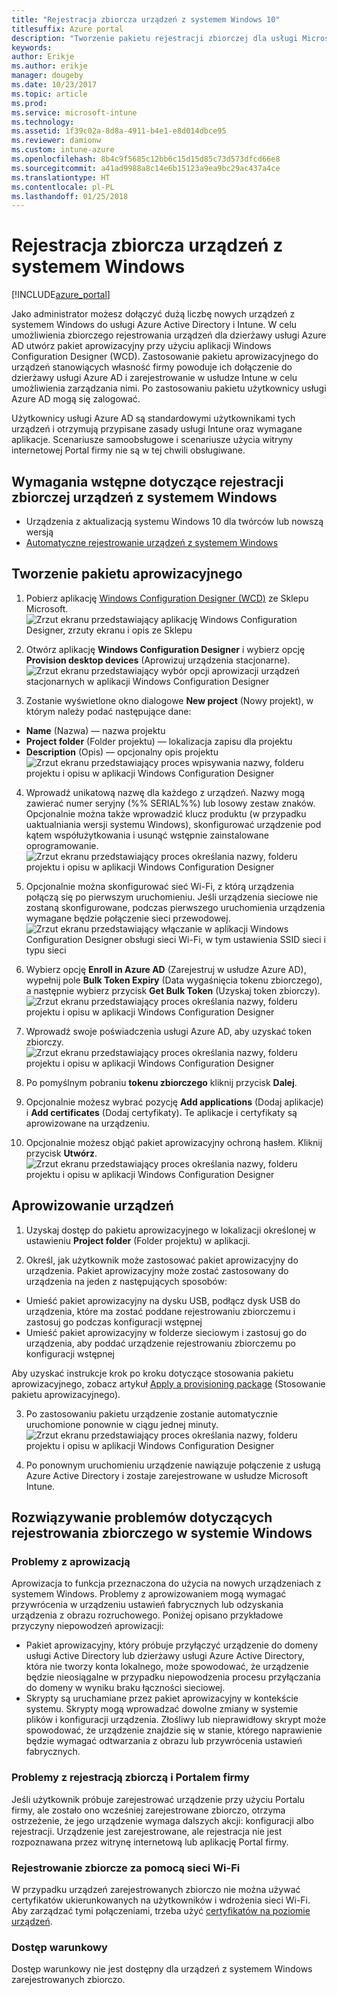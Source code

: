 ```yaml
---
title: "Rejestracja zbiorcza urządzeń z systemem Windows 10"
titlesuffix: Azure portal
description: "Tworzenie pakietu rejestracji zbiorczej dla usługi Microsoft Intune"
keywords: 
author: Erikje
ms.author: erikje
manager: dougeby
ms.date: 10/23/2017
ms.topic: article
ms.prod: 
ms.service: microsoft-intune
ms.technology: 
ms.assetid: 1f39c02a-8d8a-4911-b4e1-e8d014dbce95
ms.reviewer: damionw
ms.custom: intune-azure
ms.openlocfilehash: 8b4c9f5685c12bb6c15d15d85c73d573dfcd66e8
ms.sourcegitcommit: a41ad9988a8c14e6b15123a9ea9bc29ac437a4ce
ms.translationtype: HT
ms.contentlocale: pl-PL
ms.lasthandoff: 01/25/2018
---
```

# <a name="bulk-enrollment-for-windows-devices"></a>Rejestracja zbiorcza urządzeń z systemem Windows

[!INCLUDE[azure_portal](./includes/azure_portal.md)]

Jako administrator możesz dołączyć dużą liczbę nowych urządzeń z systemem Windows do usługi Azure Active Directory i Intune. W celu umożliwienia zbiorczego rejestrowania urządzeń dla dzierżawy usługi Azure AD utwórz pakiet aprowizacyjny przy użyciu aplikacji Windows Configuration Designer (WCD). Zastosowanie pakietu aprowizacyjnego do urządzeń stanowiących własność firmy powoduje ich dołączenie do dzierżawy usługi Azure AD i zarejestrowanie w usłudze Intune w celu umożliwienia zarządzania nimi. Po zastosowaniu pakietu użytkownicy usługi Azure AD mogą się zalogować.

Użytkownicy usługi Azure AD są standardowymi użytkownikami tych urządzeń i otrzymują przypisane zasady usługi Intune oraz wymagane aplikacje. Scenariusze samoobsługowe i scenariusze użycia witryny internetowej Portal firmy nie są w tej chwili obsługiwane.

## <a name="prerequisites-for-windows-devices-bulk-enrollment"></a>Wymagania wstępne dotyczące rejestracji zbiorczej urządzeń z systemem Windows

- Urządzenia z aktualizacją systemu Windows 10 dla twórców lub nowszą wersją
- [Automatyczne rejestrowanie urządzeń z systemem Windows](windows-enroll.md#enable-windows-10-automatic-enrollment)

## <a name="create-a-provisioning-package"></a>Tworzenie pakietu aprowizacyjnego

1. Pobierz aplikację [Windows Configuration Designer (WCD)](https://www.microsoft.com/store/apps/9nblggh4tx22) ze Sklepu Microsoft.
![Zrzut ekranu przedstawiający aplikację Windows Configuration Designer, zrzuty ekranu i opis ze Sklepu](media/bulk-enroll-store.png)

2. Otwórz aplikację **Windows Configuration Designer** i wybierz opcję **Provision desktop devices** (Aprowizuj urządzenia stacjonarne).
![Zrzut ekranu przedstawiający wybór opcji aprowizacji urządzeń stacjonarnych w aplikacji Windows Configuration Designer](media/bulk-enroll-select.png)

3. Zostanie wyświetlone okno dialogowe **New project** (Nowy projekt), w którym należy podać następujące dane:
  - **Name** (Nazwa) — nazwa projektu
  - **Project folder** (Folder projektu) — lokalizacja zapisu dla projektu
  - **Description** (Opis) — opcjonalny opis projektu ![Zrzut ekranu przedstawiający proces wpisywania nazwy, folderu projektu i opisu w aplikacji Windows Configuration Designer](media/bulk-enroll-name.png)

4.  Wprowadź unikatową nazwę dla każdego z urządzeń. Nazwy mogą zawierać numer seryjny (%% SERIAL%%) lub losowy zestaw znaków. Opcjonalnie można także wprowadzić klucz produktu (w przypadku uaktualniania wersji systemu Windows), skonfigurować urządzenie pod kątem współużytkowania i usunąć wstępnie zainstalowane oprogramowanie.
![Zrzut ekranu przedstawiający proces określania nazwy, folderu projektu i opisu w aplikacji Windows Configuration Designer](media/bulk-enroll-device.png)

5.  Opcjonalnie można skonfigurować sieć Wi-Fi, z którą urządzenia połączą się po pierwszym uruchomieniu.  Jeśli urządzenia sieciowe nie zostaną skonfigurowane, podczas pierwszego uruchomienia urządzenia wymagane będzie połączenie sieci przewodowej.
![Zrzut ekranu przedstawiający włączanie w aplikacji Windows Configuration Designer obsługi sieci Wi-Fi, w tym ustawienia SSID sieci i typu sieci](media/bulk-enroll-network.png)

6.  Wybierz opcję **Enroll in Azure AD** (Zarejestruj w usłudze Azure AD), wypełnij pole **Bulk Token Expiry** (Data wygaśnięcia tokenu zbiorczego), a następnie wybierz przycisk **Get Bulk Token** (Uzyskaj token zbiorczy).
![Zrzut ekranu przedstawiający proces określania nazwy, folderu projektu i opisu w aplikacji Windows Configuration Designer](media/bulk-enroll-account.png)

7. Wprowadź swoje poświadczenia usługi Azure AD, aby uzyskać token zbiorczy.
![Zrzut ekranu przedstawiający proces określania nazwy, folderu projektu i opisu w aplikacji Windows Configuration Designer](media/bulk-enroll-cred.png)

8.  Po pomyślnym pobraniu **tokenu zbiorczego** kliknij przycisk **Dalej**.

9. Opcjonalnie możesz wybrać pozycję **Add applications** (Dodaj aplikacje) i **Add certificates** (Dodaj certyfikaty). Te aplikacje i certyfikaty są aprowizowane na urządzeniu.

10. Opcjonalnie możesz objąć pakiet aprowizacyjny ochroną hasłem.  Kliknij przycisk **Utwórz**.
![Zrzut ekranu przedstawiający proces określania nazwy, folderu projektu i opisu w aplikacji Windows Configuration Designer](media/bulk-enroll-create.png)

## <a name="provision-devices"></a>Aprowizowanie urządzeń

1. Uzyskaj dostęp do pakietu aprowizacyjnego w lokalizacji określonej w ustawieniu **Project folder** (Folder projektu) w aplikacji.

2. Określ, jak użytkownik może zastosować pakiet aprowizacyjny do urządzenia.  Pakiet aprowizacyjny może zostać zastosowany do urządzenia na jeden z następujących sposobów:
 - Umieść pakiet aprowizacyjny na dysku USB, podłącz dysk USB do urządzenia, które ma zostać poddane rejestrowaniu zbiorczemu i zastosuj go podczas konfiguracji wstępnej
 - Umieść pakiet aprowizacyjny w folderze sieciowym i zastosuj go do urządzenia, aby poddać urządzenie rejestrowaniu zbiorczemu po konfiguracji wstępnej

 Aby uzyskać instrukcje krok po kroku dotyczące stosowania pakietu aprowizacyjnego, zobacz artykuł [Apply a provisioning package](https://technet.microsoft.com/itpro/windows/configure/provisioning-apply-package) (Stosowanie pakietu aprowizacyjnego).

3. Po zastosowaniu pakietu urządzenie zostanie automatycznie uruchomione ponownie w ciągu jednej minuty.
 ![Zrzut ekranu przedstawiający proces określania nazwy, folderu projektu i opisu w aplikacji Windows Configuration Designer](media/bulk-enroll-add.png)

4. Po ponownym uruchomieniu urządzenie nawiązuje połączenie z usługą Azure Active Directory i zostaje zarejestrowane w usłudze Microsoft Intune.

## <a name="troubleshooting-windows-bulk-enrollment"></a>Rozwiązywanie problemów dotyczących rejestrowania zbiorczego w systemie Windows

### <a name="provisioning-issues"></a>Problemy z aprowizacją
Aprowizacja to funkcja przeznaczona do użycia na nowych urządzeniach z systemem Windows. Problemy z aprowizowaniem mogą wymagać przywrócenia w urządzeniu ustawień fabrycznych lub odzyskania urządzenia z obrazu rozruchowego. Poniżej opisano przykładowe przyczyny niepowodzeń aprowizacji:

- Pakiet aprowizacyjny, który próbuje przyłączyć urządzenie do domeny usługi Active Directory lub dzierżawy usługi Azure Active Directory, która nie tworzy konta lokalnego, może spowodować, że urządzenie będzie nieosiągalne w przypadku niepowodzenia procesu przyłączania do domeny w wyniku braku łączności sieciowej.
- Skrypty są uruchamiane przez pakiet aprowizacyjny w kontekście systemu. Skrypty mogą wprowadzać dowolne zmiany w systemie plików i konfiguracji urządzenia. Złośliwy lub nieprawidłowy skrypt może spowodować, że urządzenie znajdzie się w stanie, którego naprawienie będzie wymagać odtwarzania z obrazu lub przywrócenia ustawień fabrycznych.

### <a name="problems-with-bulk-enrollment-and-company-portal"></a>Problemy z rejestracją zbiorczą i Portalem firmy
Jeśli użytkownik próbuje zarejestrować urządzenie przy użyciu Portalu firmy, ale zostało ono wcześniej zarejestrowane zbiorczo, otrzyma ostrzeżenie, że jego urządzenie wymaga dalszych akcji: konfiguracji albo rejestracji. Urządzenie jest zarejestrowane, ale rejestracja nie jest rozpoznawana przez witrynę internetową lub aplikację Portal firmy.

### <a name="bulk-enrollment-with-wi-fi"></a>Rejestrowanie zbiorcze za pomocą sieci Wi-Fi 

W przypadku urządzeń zarejestrowanych zbiorczo nie można używać certyfikatów ukierunkowanych na użytkowników i wdrożenia sieci Wi-Fi. Aby zarządzać tymi połączeniami, trzeba użyć [certyfikatów na poziomie urządzeń](certificates-configure.md). 

### <a name="conditional-access"></a>Dostęp warunkowy
Dostęp warunkowy nie jest dostępny dla urządzeń z systemem Windows zarejestrowanych zbiorczo.
